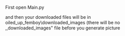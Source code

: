 First open Main.py

and then your downloaded files will be in oiled_up_femboy\downloaded_images
(there will be no ,,downloaded_images" file before you generate picture
